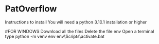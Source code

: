 # PatOverflow

Instructions to install
You will need a python 3.10.1 installation or higher

#FOR WINDOWS
Download all the files
Delete the file env
Open a terminal 
type python -m venv env
env\Scripts\activate.bat

